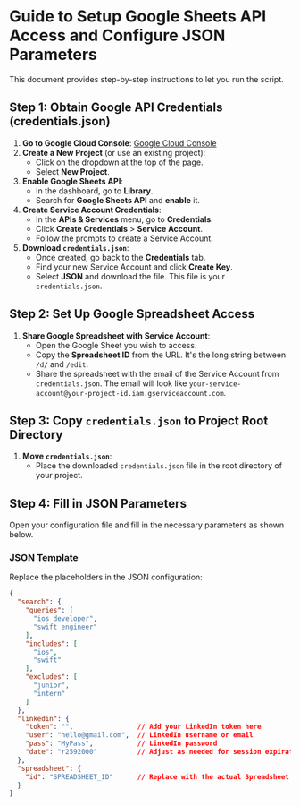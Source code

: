 # Guide to Setup Google Sheets API Access and Configure JSON Parameters

This document provides step-by-step instructions to let you run the script.

## Step 1: Obtain Google API Credentials (credentials.json)

1. **Go to Google Cloud Console**: [Google Cloud Console](https://console.cloud.google.com/)
2. **Create a New Project** (or use an existing project):
   - Click on the dropdown at the top of the page.
   - Select **New Project**.
3. **Enable Google Sheets API**:
   - In the dashboard, go to **Library**.
   - Search for **Google Sheets API** and **enable** it.
4. **Create Service Account Credentials**:
   - In the **APIs & Services** menu, go to **Credentials**.
   - Click **Create Credentials** > **Service Account**.
   - Follow the prompts to create a Service Account.
5. **Download `credentials.json`**:
   - Once created, go back to the **Credentials** tab.
   - Find your new Service Account and click **Create Key**.
   - Select **JSON** and download the file. This file is your `credentials.json`.

## Step 2: Set Up Google Spreadsheet Access

1. **Share Google Spreadsheet with Service Account**:
   - Open the Google Sheet you wish to access.
   - Copy the **Spreadsheet ID** from the URL. It's the long string between `/d/` and `/edit`.
   - Share the spreadsheet with the email of the Service Account from `credentials.json`. The email will look like `your-service-account@your-project-id.iam.gserviceaccount.com`.

## Step 3: Copy `credentials.json` to Project Root Directory

1. **Move `credentials.json`**:
   - Place the downloaded `credentials.json` file in the root directory of your project.

## Step 4: Fill in JSON Parameters

Open your configuration file and fill in the necessary parameters as shown below.

### JSON Template

Replace the placeholders in the JSON configuration:

```json
{
  "search": {
    "queries": [
      "ios developer",
      "swift engineer"
    ],
    "includes": [
      "ios",
      "swift"
    ],
    "excludes": [
      "junior",
      "intern"
    ]
  },
  "linkedin": {
    "token": "",                // Add your LinkedIn token here
    "user": "hello@gmail.com",  // LinkedIn username or email
    "pass": "MyPass",           // LinkedIn password
    "date": "r2592000"          // Adjust as needed for session expiration
  },
  "spreadsheet": {
    "id": "SPREADSHEET_ID"      // Replace with the actual Spreadsheet ID
  }
}